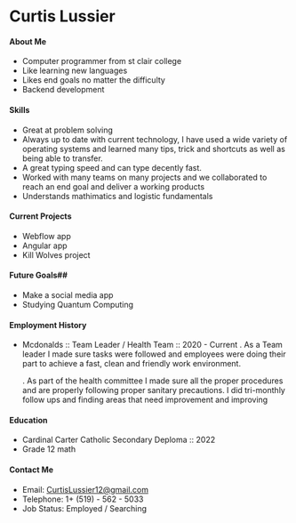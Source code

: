 # Curtis Lussier

#### About Me
  - Computer programmer from st clair college
  - Like learning new languages
  - Likes end goals no matter the difficulty
  - Backend development
#### Skills
  - Great at problem solving
  - Always up to date with current technology, I have used a wide variety of operating systems and learned many tips, trick and shortcuts as well as being able to transfer.
  - A great typing speed and can type decently fast.
  - Worked with many teams on many projects and we collaborated to reach an end goal and deliver a working products
  - Understands mathimatics and logistic fundamentals 
    
#### Current Projects
  -  Webflow app
  -  Angular app
  -  Kill Wolves project
    
#### Future Goals##
  - Make a social media app
  - Studying Quantum Computing
    
#### Employment History
  - Mcdonalds :: Team Leader / Health Team :: 2020 - Current
    .  As a Team leader I made sure tasks were followed and employees were doing their part to achieve a fast, clean and friendly work environment.
    
    .  As part of the health committee I made sure all the proper procedures and are properly following proper sanitary precautions. I did tri-monthly follow ups and finding areas that need improvement and improving

 #### Education
   - Cardinal Carter Catholic Secondary Deploma :: 2022
   - Grade 12 math

#### Contact Me
  - Email: CurtisLussier12@gmail.com
  - Telephone: 1+ (519) - 562 - 5033
  - Job Status: Employed / Searching

